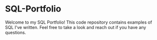 # SQL-Portfolio

Welcome to my SQL Portfolio! This code repository contains examples of SQL I've written. Feel free to take a look and reach out if you have any questions.

